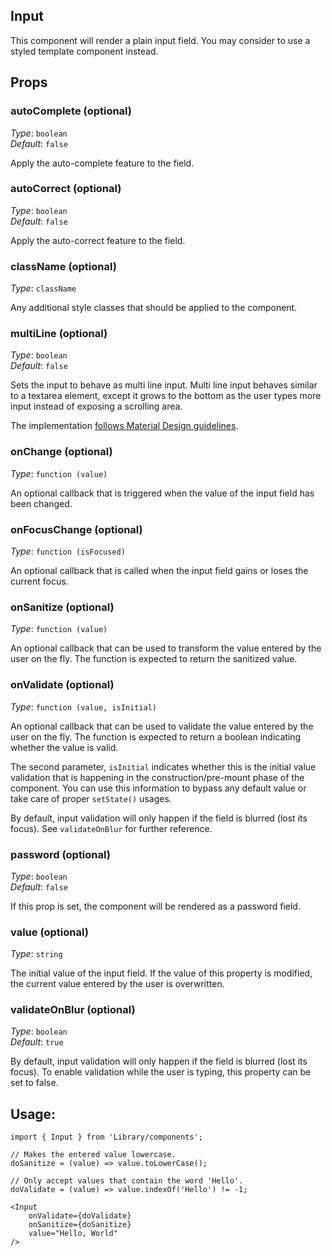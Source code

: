 Input
---
This component will render a plain input field. You may consider to use a 
styled template component instead.

## Props
 
### autoComplete (optional)

_Type_: `boolean`<br>
_Default_: `false`

Apply the auto-complete feature to the field.

### autoCorrect (optional)

_Type_: `boolean`<br>
_Default_: `false`

Apply the auto-correct feature to the field.

### className (optional)

_Type_: `className`<br>

Any additional style classes that should be applied to the component.

### multiLine (optional)

_Type_: `boolean`<br>
_Default_: `false`

Sets the input to behave as multi line input. Multi line input behaves similar to a textarea element, except it grows to the bottom as the user types more input instead of exposing a scrolling area.

The implementation [follows Material Design guidelines](https://material.io/guidelines/components/text-fields.html#text-fields-text-field-boxes).

### onChange (optional)

_Type_: `function (value)`<br>

An optional callback that is triggered when the value of the input field
has been changed.

### onFocusChange (optional)

_Type_: `function (isFocused)`<br>

An optional callback that is called when the input field gains or loses
the current focus.

### onSanitize (optional)

_Type_: `function (value)`<br>

An optional callback that can be used to transform the value entered by the
user on the fly. The function is expected to return the sanitized value.

### onValidate (optional)

_Type_: `function (value, isInitial)`<br>

An optional callback that can be used to validate the value entered by the
user on the fly. The function is expected to return a boolean indicating
whether the value is valid.

The second parameter, `isInitial` indicates whether this is the initial
value validation that is happening in the construction/pre-mount phase of
the component. You can use this information to bypass any default value or
take care of proper `setState()` usages. 

By default, input validation will only happen if the field is blurred
(lost its focus). See `validateOnBlur` for further reference.

### password (optional)

_Type_: `boolean`<br>
_Default_: `false`

If this prop is set, the component will be rendered as a password field.

### value (optional)

_Type_: `string`<br>

The initial value of the input field. If the value of this property is modified,
the current value entered by the user is overwritten.

### validateOnBlur (optional)

_Type_: `boolean`<br>
_Default_: `true`<br>

By default, input validation will only happen if the field is blurred
(lost its focus). To enable validation while the user is typing, this property
can be set to false.

## Usage:

```markup
import { Input } from 'Library/components';

// Makes the entered value lowercase.
doSanitize = (value) => value.toLowerCase();

// Only accept values that contain the word 'Hello'.
doValidate = (value) => value.indexOf('Hello') != -1;

<Input
    onValidate={doValidate}
    onSanitize={doSanitize}
    value="Hello, World"
/>
```


